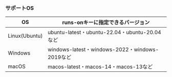 ### サポートOS

| OS | runs-onキーに指定できるバージョン |
| --- | --- |
| Linux(Ubuntu) | ubuntu-latest・ubuntu-22.04・ubuntu-20.04など |
| Windows | windows-latest・windows-2022・windows-2019など |
| macOS | macos-latest・macos-14・macos-13など |